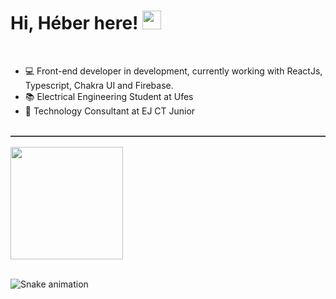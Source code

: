 # Hi, Héber here! <img src="https://raw.githubusercontent.com/kaueMarques/kaueMarques/master/hi.gif" width="30px" />
<br>

- 💻 Front-end developer in development, currently working with ReactJs, Typescript, Chakra UI and Firebase.
- 📚 Electrical Engineering Student at Ufes
- 💼 Technology Consultant at EJ CT Junior

<br>

<div align="flex-start" style="display:grid;grid-template-columns:1fr 1fr;border-top:solid 2px #42404a;padding-top:1rem">
    <img height="180em" src="https://github-readme-stats.vercel.app/api?username=heber364&theme=tokyonight&show_icons=true"/>
</div>
</div>
<br>

  ![Snake animation](https://github.com/heber364/heber364/blob/output/github-contribution-grid-snake.svg)
